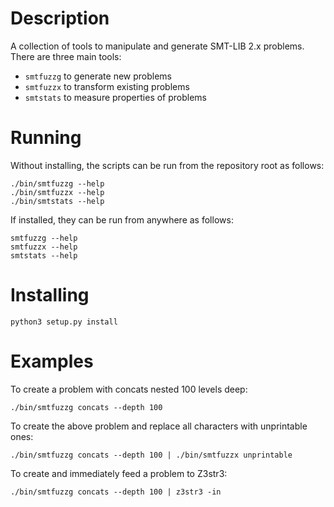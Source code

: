 Description
===========

A collection of tools to manipulate and generate SMT-LIB 2.x problems. There
are three main tools:

- `smtfuzzg` to generate new problems
- `smtfuzzx` to transform existing problems
- `smtstats` to measure properties of problems

Running
=======

Without installing, the scripts can be run from the repository root as follows:

    ./bin/smtfuzzg --help
    ./bin/smtfuzzx --help
    ./bin/smtstats --help

If installed, they can be run from anywhere as follows:

    smtfuzzg --help
    smtfuzzx --help
    smtstats --help

Installing
==========

    python3 setup.py install

Examples
========

To create a problem with concats nested 100 levels deep:

    ./bin/smtfuzzg concats --depth 100

To create the above problem and replace all characters with unprintable ones:

    ./bin/smtfuzzg concats --depth 100 | ./bin/smtfuzzx unprintable

To create and immediately feed a problem to Z3str3:

    ./bin/smtfuzzg concats --depth 100 | z3str3 -in
